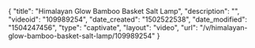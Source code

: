 {
    "title": "Himalayan Glow Bamboo Basket Salt Lamp",
    "description": "",
    "videoid": "109989254",
    "date_created": "1502522538",
    "date_modified": "1504247456",
    "type": "captivate",
    "layout": "video",
    "url": "\/v\/himalayan-glow-bamboo-basket-salt-lamp\/109989254"
}